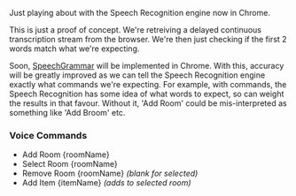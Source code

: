Just playing about with the Speech Recognition engine now in Chrome.

This is just a proof of concept. We're retreiving a delayed continuous transcription stream from the browser. We're then just checking if the first 2 words match what we're expecting.

Soon, [SpeechGrammar](https://dvcs.w3.org/hg/speech-api/raw-file/tip/speechapi.html#speechreco-speechgrammar) will be implemented in Chrome. With this, accuracy will be greatly improved as we can tell the Speech Recognition engine exactly what commands we're expecting.
For example, with commands, the Speech Recognition has some idea of what words to expect, so can weight the results in that favour. Without it, 'Add Room' could be mis-interpreted as something like 'Add Broom' etc.

### Voice Commands
* Add Room {roomName}
* Select Room {roomName}
* Remove Room {roomName} _(blank for selected)_
* Add Item {itemName} _(adds to selected room)_
